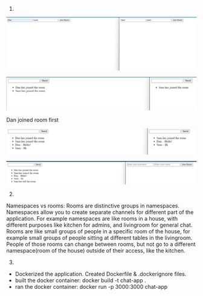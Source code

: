 1.

![names&rooms](image.png)

![joining](image-1.png)

Dan joined room first

![messaging](image-2.png)

![leaving](image-3.png)

2.

Namespaces vs rooms: Rooms are distinctive groups in namespaces. Namespaces allow you to create separate channels for different part of the application. For example namespaces are like rooms in a house, with different purposes like kitchen for admins, and livingroom for general chat. Rooms are like small groups of people in a specific room of the house, for example small groups of people sitting at different tables in the livingroom. People of those rooms can change between rooms, but not go to a different namespace(room of the house) outside of their access, like the kitchen.

3.

- Dockerized the application. Created Dockerfile & .dockerignore files.
- built the docker container: docker build -t chat-app .
- ran the docker container: docker run -p 3000:3000 chat-app
